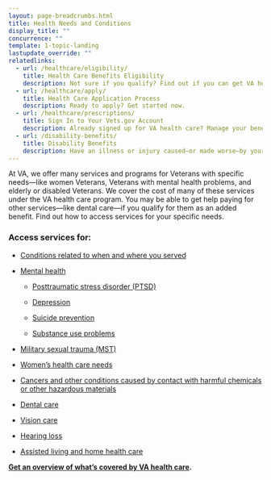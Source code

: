 ```yaml
---
layout: page-breadcrumbs.html
title: Health Needs and Conditions
display_title: ""
concurrence: ""
template: 1-topic-landing
lastupdate_override: ""
relatedlinks:
  - url: /healthcare/eligibility/
    title: Health Care Benefits Eligibility
    description: Not sure if you qualify? Find out if you can get VA health care benefits.
  - url: /healthcare/apply/
    title: Health Care Application Process
    description: Ready to apply? Get started now.
  - url: /healthcare/prescriptions/
    title: Sign In to Your Vets.gov Account
    description: Already signed up for VA health care? Manage your benefits online.
  - url: /disability-benefits/
    title: Disability Benefits
    description: Have an illness or injury caused—or made worse—by your active-duty service? Find out if you can get disability benefits.
---
```


<div class="va-introtext">

At VA, we offer many services and programs for Veterans with specific needs—like women Veterans, Veterans with mental health problems, and elderly or disabled Veterans. We cover the cost of many of these services under the VA health care program. You may be able to get help paying for other services—like dental care—if you qualify for them as an added benefit. Find out how to access services for your specific needs.

</div>

### Access services for:

- [Conditions related to when and where you served](/healthcare/health-conditions/conditions-related-to-service-era/)

- [Mental health](/healthcare/health-conditions/mental-health/)

  - [Posttraumatic stress disorder (PTSD)](/healthcare/health-conditions/mental-health/ptsd/)

  - [Depression](/healthcare/health-conditions/mental-health/depression/)

  - [Suicide prevention](/healthcare/health-conditions/mental-health/suicide-prevention/)

  - [Substance use problems](/healthcare/health-conditions/substance-use-problems/)

- [Military sexual trauma (MST)](/healthcare/health-conditions/military-sexual-trauma/)

- [Women’s health care needs](/healthcare/health-conditions/womens-health-care-needs/)

- [Cancers and other conditions caused by contact with harmful chemicals or other hazardous materials](/healthcare/health-conditions/exposure-to-hazardous-materials/)

- [Dental care](/healthcare/about-va-health-care/dental-care/)

- [Vision care](/healthcare/about-va-health-care/vision-care/)

- [Hearing loss](http://www.rehab.va.gov/PROSTHETICS/psas/Hearing_Aids.asp) 

- [Assisted living and home health care](/healthcare/about-va-health-care/assisted-living-and-home-health-care/)

**[Get an overview of what’s covered by VA health care](/healthcare/about-va-health-care/).**

